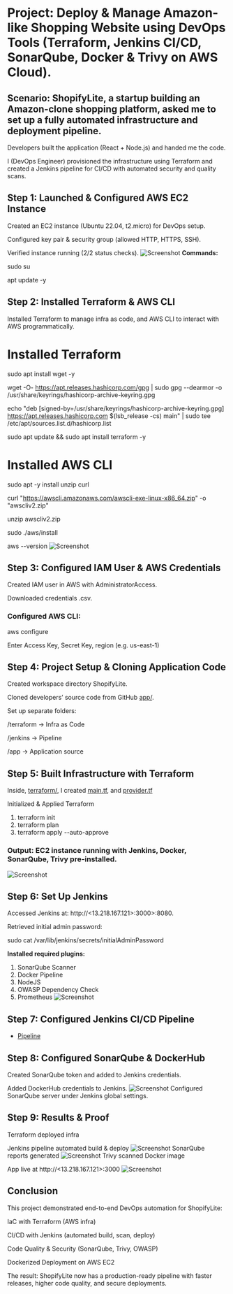 # Project: Deploy & Manage Amazon-like Shopping Website using DevOps Tools (Terraform, Jenkins CI/CD, SonarQube, Docker & Trivy on AWS Cloud).

## Scenario: ShopifyLite, a startup building an Amazon-clone shopping platform, asked me to set up a fully automated infrastructure and deployment pipeline.

Developers built the application (React + Node.js) and handed me the code.

I (DevOps Engineer) provisioned the infrastructure using Terraform and created a Jenkins pipeline for CI/CD with automated security and quality scans.

## Step 1: Launched & Configured AWS EC2 Instance

Created an EC2 instance (Ubuntu 22.04, t2.micro) for DevOps setup.

Configured key pair & security group (allowed HTTP, HTTPS, SSH).

Verified instance running (2/2 status checks).
![Screenshot](screenshots/amazon-clone-ec2.png)
**Commands:**

sudo su

apt update -y

## Step 2: Installed Terraform & AWS CLI

Installed Terraform to manage infra as code, and AWS CLI to interact with AWS programmatically.

# Installed Terraform
sudo apt install wget -y

wget -O- https://apt.releases.hashicorp.com/gpg | sudo gpg --dearmor -o /usr/share/keyrings/hashicorp-archive-keyring.gpg

echo "deb [signed-by=/usr/share/keyrings/hashicorp-archive-keyring.gpg] https://apt.releases.hashicorp.com $(lsb_release -cs) main" | sudo tee /etc/apt/sources.list.d/hashicorp.list

sudo apt update && sudo apt install terraform -y

# Installed AWS CLI
sudo apt -y install unzip curl

curl "https://awscli.amazonaws.com/awscli-exe-linux-x86_64.zip" -o "awscliv2.zip"

unzip awscliv2.zip

sudo ./aws/install

aws --version
![Screenshot](screenshots/amazon-clone-ec2.png)
## Step 3: Configured IAM User & AWS Credentials

Created IAM user in AWS with AdministratorAccess.

Downloaded credentials .csv.

### Configured AWS CLI:

aws configure

Enter Access Key, Secret Key, region (e.g. us-east-1)

## Step 4: Project Setup & Cloning Application Code

Created workspace directory ShopifyLite.

Cloned developers’ source code from GitHub  [app/](./app).

Set up separate folders:

/terraform → Infra as Code

/jenkins → Pipeline

/app → Application source

## Step 5: Built Infrastructure with Terraform
Inside, [terraform/](./terraform), I created [main.tf](./terraform/main.tf), and [provider.tf](./terraform/provider.tf)

Initialized & Applied Terraform
1. terraform init
2. terraform plan
3. terraform apply --auto-approve

### Output: EC2 instance running with Jenkins, Docker, SonarQube, Trivy pre-installed.
![Screenshot](screenshots/terraform-apply.png)
## Step 6: Set Up Jenkins

Accessed Jenkins at: http://<13.218.167.121>:3000>:8080.

Retrieved initial admin password:

sudo cat /var/lib/jenkins/secrets/initialAdminPassword

**Installed required plugins:**
1. SonarQube Scanner
2. Docker Pipeline
3. NodeJS
4. OWASP Dependency Check
5. Prometheus
![Screenshot](screenshots/jenkins-console.png)
## Step 7: Configured Jenkins CI/CD Pipeline  
  - [Pipeline](./jenkins/pipeline) 
## Step 8: Configured SonarQube & DockerHub

Created SonarQube token and added to Jenkins credentials.

Added DockerHub credentials to Jenkins.
![Screenshot](screenshots/sonarqube-project.png)
Configured SonarQube server under Jenkins global settings.

## Step 9: Results & Proof

Terraform deployed infra

Jenkins pipeline automated build & deploy
![Screenshot](screenshots/successful-jenkins-build.png)
SonarQube reports generated
![Screenshot](screenshots/sonarqube-analysis.png)
Trivy scanned Docker image 

App live at http://<13.218.167.121>:3000 
![Screenshot](screenshots/deployed-web-app.png)
## Conclusion

This project demonstrated end-to-end DevOps automation for ShopifyLite:

IaC with Terraform (AWS infra)

CI/CD with Jenkins (automated build, scan, deploy)

Code Quality & Security (SonarQube, Trivy, OWASP)

Dockerized Deployment on AWS EC2

The result: ShopifyLite now has a production-ready pipeline with faster releases, higher code quality, and secure deployments.

